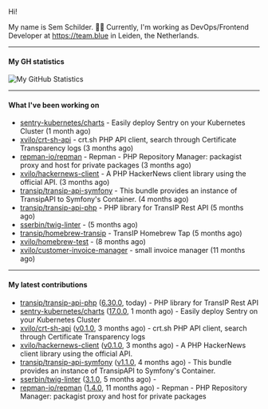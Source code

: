 Hi!

My name is Sem Schilder. 👋🏻 Currently, I'm working as DevOps/Frontend Developer at https://team.blue in Leiden, the Netherlands.

---

#### My GH statistics

![My GitHub Statistics](https://github-readme-stats.vercel.app/api?username=xvilo&show_icons=true&count_private=true&hide_title=true)

---

#### What I've been working on

- [sentry-kubernetes/charts](https://github.com/sentry-kubernetes/charts) - Easily deploy Sentry on your Kubernetes Cluster (1 month ago)
- [xvilo/crt-sh-api](https://github.com/xvilo/crt-sh-api) - crt.sh PHP API client, search through Certificate Transparency logs (3 months ago)
- [repman-io/repman](https://github.com/repman-io/repman) - Repman - PHP Repository Manager: packagist proxy and host for private packages  (3 months ago)
- [xvilo/hackernews-client](https://github.com/xvilo/hackernews-client) - A PHP HackerNews client library using the official API. (3 months ago)
- [transip/transip-api-symfony](https://github.com/transip/transip-api-symfony) - This bundle provides an instance of TransipAPI to Symfony&#39;s Container. (4 months ago)
- [transip/transip-api-php](https://github.com/transip/transip-api-php) - PHP library for TransIP Rest API (5 months ago)
- [sserbin/twig-linter](https://github.com/sserbin/twig-linter) -  (5 months ago)
- [transip/homebrew-transip](https://github.com/transip/homebrew-transip) - TransIP Homebrew Tap (5 months ago)
- [xvilo/homebrew-test](https://github.com/xvilo/homebrew-test) -  (8 months ago)
- [xvilo/customer-invoice-manager](https://github.com/xvilo/customer-invoice-manager) - small invoice manager (11 months ago)

---

#### My latest contributions

- [transip/transip-api-php](https://github.com/transip/transip-api-php) ([6.30.0](https://github.com/transip/transip-api-php/releases/tag/6.30.0), today) - PHP library for TransIP Rest API
- [sentry-kubernetes/charts](https://github.com/sentry-kubernetes/charts) ([17.0.0](https://github.com/sentry-kubernetes/charts/releases/tag/17.0.0), 1 month ago) - Easily deploy Sentry on your Kubernetes Cluster
- [xvilo/crt-sh-api](https://github.com/xvilo/crt-sh-api) ([v0.1.0](https://github.com/xvilo/crt-sh-api/releases/tag/v0.1.0), 3 months ago) - crt.sh PHP API client, search through Certificate Transparency logs
- [xvilo/hackernews-client](https://github.com/xvilo/hackernews-client) ([v0.1.0](https://github.com/xvilo/hackernews-client/releases/tag/v0.1.0), 3 months ago) - A PHP HackerNews client library using the official API.
- [transip/transip-api-symfony](https://github.com/transip/transip-api-symfony) ([v1.1.0](https://github.com/transip/transip-api-symfony/releases/tag/v1.1.0), 4 months ago) - This bundle provides an instance of TransipAPI to Symfony&#39;s Container.
- [sserbin/twig-linter](https://github.com/sserbin/twig-linter) ([3.1.0](https://github.com/sserbin/twig-linter/releases/tag/3.1.0), 5 months ago) - 
- [repman-io/repman](https://github.com/repman-io/repman) ([1.4.0](https://github.com/repman-io/repman/releases/tag/1.4.0), 11 months ago) - Repman - PHP Repository Manager: packagist proxy and host for private packages 
